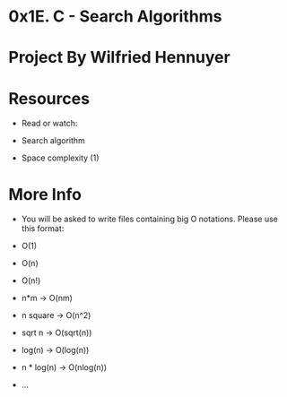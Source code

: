 # 0x1E. C - Search Algorithms
# Project By Wilfried Hennuyer

# Resources
* Read or watch:

* Search algorithm
* Space complexity (1)

# More Info
* You will be asked to write files containing big O notations. Please use this format:

* O(1)
* O(n)
* O(n!)
* n*m -> O(nm)
* n square -> O(n^2)
* sqrt n -> O(sqrt(n))
* log(n) -> O(log(n))
* n * log(n) -> O(nlog(n))
* …
